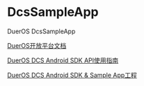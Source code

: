 # DcsSampleApp
DuerOS DcsSampleApp



[DuerOS开放平台文档](https://dueros.baidu.com/didp/doc/overall/open-platform-intro_markdown) 

[DuerOS DCS Android SDK API使用指南](http://open-platform-api-doc.bj.bcebos.com/DuerOS%20DCS%20Android%20SDK%20API%E4%BD%BF%E7%94%A8%E6%8C%87%E5%8D%97.pdf)

[DuerOS DCS Android SDK & Sample App工程](http://open-platform-api-doc.bj.bcebos.com/DcsSampleApp.zip) 